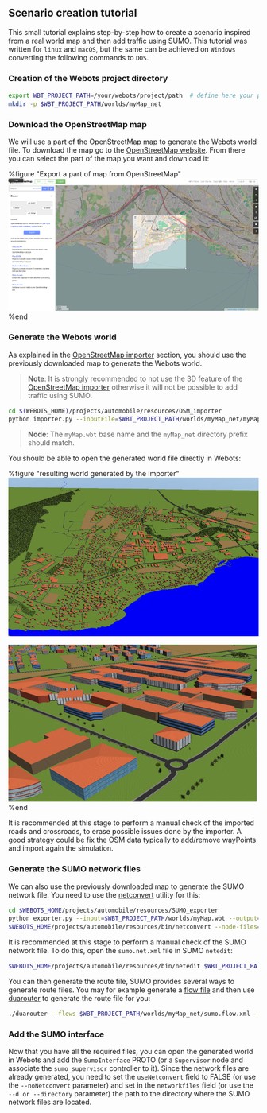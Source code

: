 ## Scenario creation tutorial

This small tutorial explains step-by-step how to create a scenario inspired from a real world map and then add traffic using SUMO.
This tutorial was written for `linux` and `macOS`, but the same can be achieved on `Windows` converting the following commands to `DOS`.


### Creation of the Webots project directory

```sh
export WBT_PROJECT_PATH=/your/webots/project/path  # define here your project path
mkdir -p $WBT_PROJECT_PATH/worlds/myMap_net
```


### Download the OpenStreetMap map

We will use a part of the OpenStreetMap map to generate the Webots world file. To download the map go to the [OpenStreetMap website](https://www.openstreetmap.org/export). From there you can select the part of the map you want and download it:

%figure "Export a part of map from OpenStreetMap"
![osm_export.png](images/osm_export.png)
%end


### Generate the Webots world

As explained in the [OpenStreetMap importer](openstreetmap-importer.md) section, you should use the previously downloaded map to generate the Webots world.

> **Note**:
It is strongly recommended to not use the 3D feature of the [OpenStreetMap importer](openstreetmap-importer.md) otherwise it will not be possible to add traffic using SUMO.

```sh
cd $(WEBOTS_HOME)/projects/automobile/resources/OSM_importer
python importer.py --inputFile=$WBT_PROJECT_PATH/worlds/myMap_net/myMap.osm --sumo-network-file=$WBT_PROJECT_PATH/worlds/myMap_net/sumo.net.xml --outputFile=$WBT_PROJECT_PATH/worlds/myMap.wbt
```

> **Node**:
The `myMap.wbt` base name and the `myMap_net` directory prefix should match.

You should be able to open the generated world file directly in Webots:

%figure "resulting world generated by the importer"
![osm_tutorial_import1.png](images/osm_tutorial_import1.png)

![osm_tutorial_import2.png](images/osm_tutorial_import2.png)
%end

It is recommended at this stage to perform a manual check of the imported roads and crossroads,
to erase possible issues done by the importer.
A good strategy could be fix the OSM data typically to add/remove wayPoints and import again the simulation.


### Generate the SUMO network files

We can also use the previously downloaded map to generate the SUMO network file. You need to use the [netconvert](http://sumo.dlr.de/wiki/NETCONVERT) utility for this:

```sh
cd $WEBOTS_HOME/projects/automobile/resources/SUMO_exporter
python exporter.py --input=$WBT_PROJECT_PATH/worlds/myMap.wbt --output=$WBT_PROJECT_PATH/worlds/myMap_net
$WEBOTS_HOME/projects/automobile/resources/bin/netconvert --node-files=$WBT_PROJECT_PATH/worlds/myMap_net/sumo.nod.xml --edge-files=$WBT_PROJECT_PATH/worlds/myMap_net/sumo.edg.xml --output-file=$WBT_PROJECT_PATH/worlds/myMap_net/sumo.net.xml
```

It is recommended at this stage to perform a manual check of the SUMO network file.
To do this, open the `sumo.net.xml` file in SUMO `netedit`:

```sh
$WEBOTS_HOME/projects/automobile/resources/bin/netedit $WBT_PROJECT_PATH/worlds/myMap_net/sumo.net.xml
```

You can then generate the route file, SUMO provides several ways to generate route files. You may for example generate a [flow file](http://sumo.dlr.de/wiki/Definition_of_Vehicles,_Vehicle_Types,_and_Routes) and then use [duarouter](http://sumo.dlr.de/wiki/DUAROUTER) to generate the route file for you:

```sh
./duarouter --flows $WBT_PROJECT_PATH/worlds/myMap_net/sumo.flow.xml --net-file $WBT_PROJECT_PATH/worlds/myMap_net/sumo.net.xml --output-file $WBT_PROJECT_PATH/worlds/myMap_net/sumo.rou.xml
```


### Add the SUMO interface

Now that you have all the required files, you can open the generated world in Webots and add the `SumoInterface` PROTO (or a `Supervisor` node and associate the `sumo_supervisor` controller to it). Since the network files are already generated, you need to set the `useNetconvert` field to FALSE (or use the `--noNetconvert` parameter) and set in the `networkfiles` field (or use the `--d or --directory` parameter) the path to the directory where the SUMO network files are located.
